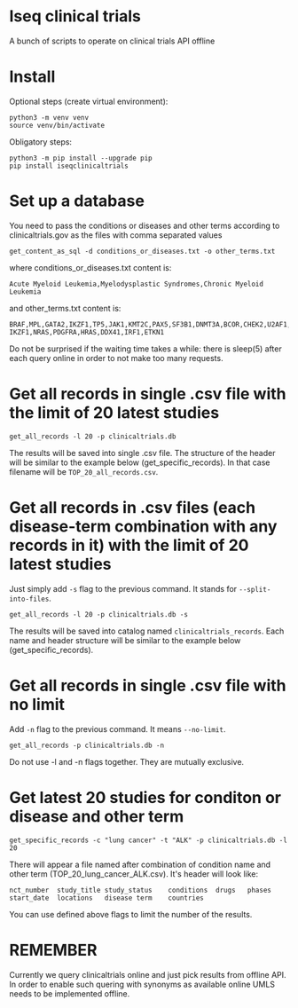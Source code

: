 # Iseq clinical trials

A bunch of scripts to operate on clinical trials API offline

# Install

Optional steps (create virtual environment):
```
python3 -m venv venv
source venv/bin/activate
```


Obligatory steps:
```
python3 -m pip install --upgrade pip
pip install iseqclinicaltrials
```

# Set up a database

You need to pass the conditions or diseases and other terms according to clinicaltrials.gov as the files with comma separated values

```
get_content_as_sql -d conditions_or_diseases.txt -o other_terms.txt
```

where conditions_or_diseases.txt content is:
```
Acute Myeloid Leukemia,Myelodysplastic Syndromes,Chronic Myeloid Leukemia
```

and other_terms.txt content is:
```
BRAF,MPL,GATA2,IKZF1,TP5,JAK1,KMT2C,PAX5,SF3B1,DNMT3A,BCOR,CHEK2,U2AF1,TGIF2LY,BIRC3,ASXL1,GNAS,RAD21,CREBBP,STAT5B,CEBPA,ZRSR2,RUNX1,CDKN2A,NFE2,STAG2,BTK,EZH2,AMELY,EP300,PPM1D,FBXW7,IDH2,NF1,NPM1,TET2,CUX1,GATA1,TP53,CTNNA1,AMELX,FLT3,PHF6,STAT3,BCORL1,CALR,JAK2,NOTCH1,ETV6,SETBP1,IDH1,SRSF2,WT1,KIT,MYD88,KRAS,TGIF2LX,JAK3,XPO1,SH2B3,CSF3R,CXCR4,PLCG2,CBL,KMT2A,ABL1,GNB1,PTPN11,PTEN,IDH2 IKZF1,NRAS,PDGFRA,HRAS,DDX41,IRF1,ETKN1
```

Do not be surprised if the waiting time takes a while: there is sleep(5) after each query online in order to not make too many requests.

# Get all records in single .csv file with the limit of 20 latest studies

```
get_all_records -l 20 -p clinicaltrials.db
```

The results will be saved into single .csv file. The structure of the header will be similar to the example below (get_specific_records). In that case filename will be `TOP_20_all_records.csv`.

# Get all records in .csv files (each disease-term combination with any records in it) with the limit of 20 latest studies

Just simply add `-s` flag to the previous command. It stands for `--split-into-files`.
```
get_all_records -l 20 -p clinicaltrials.db -s
```
The results will be saved into catalog named `clinicaltrials_records`. Each name and header structure will be similar to the example below (get_specific_records).

# Get all records in single .csv file with no limit

Add `-n` flag to the previous command. It means `--no-limit`.
```
get_all_records -p clinicaltrials.db -n
```
Do not use -l and -n flags together. They are mutually exclusive.

# Get latest 20 studies for conditon or disease and other term

```
get_specific_records -c "lung cancer" -t "ALK" -p clinicaltrials.db -l 20
```

There will appear a file named after combination of condition name and other term (TOP_20_lung_cancer_ALK.csv).
It's header will look like:
```
nct_number	study_title	study_status	conditions	drugs	phases	start_date	locations	disease	term	countries
```

You can use defined above flags to limit the number of the results.

# REMEMBER

Currently we query clinicaltrials online and just pick results from offline API.
In order to enable such quering with synonyms as available online UMLS needs to be implemented offline.
